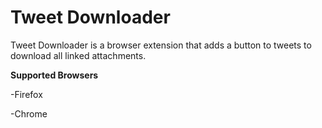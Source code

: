 # Tweet Downloader

Tweet Downloader is a browser extension that adds a button to tweets to download all linked attachments.

**Supported Browsers**

-Firefox

-Chrome
